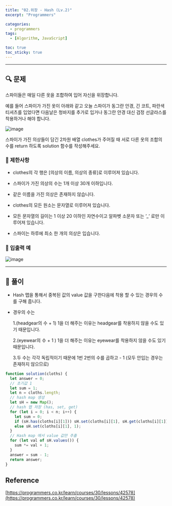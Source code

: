 ```yaml
---
title: "02.위장 - Hash (Lv.2)"
excerpt: "Programmers"

categories:
  - programmers
tags:
  - [Algorithm, JavaScript]

toc: true
toc_sticky: true
---
```


---

## 🔍 문제

스파이들은 매일 다른 옷을 조합하여 입어 자신을 위장합니다.

예를 들어 스파이가 가진 옷이 아래와 같고 오늘 스파이가 동그란 안경, 긴 코트, 파란색 티셔츠를 입었다면 다음날은 청바지를 추가로 입거나 동그란 안경 대신 검정 선글라스를 착용하거나 해야 합니다.

![image](https://user-images.githubusercontent.com/28912774/129573450-9ccc2b32-4471-403a-8611-842df4e3e79c.png)

스파이가 가진 의상들이 담긴 2차원 배열 clothes가 주어질 때 서로 다른 옷의 조합의 수를 return 하도록 solution 함수를 작성해주세요.

### 🔸 제한사항

- clothes의 각 행은 [의상의 이름, 의상의 종류]로 이루어져 있습니다.

- 스파이가 가진 의상의 수는 1개 이상 30개 이하입니다.

- 같은 이름을 가진 의상은 존재하지 않습니다.

- clothes의 모든 원소는 문자열로 이루어져 있습니다.

- 모든 문자열의 길이는 1 이상 20 이하인 자연수이고 알파벳 소문자 또는 ’\_’ 로만 이루어져 있습니다.

- 스파이는 하루에 최소 한 개의 의상은 입습니다.

### 🔹 입출력 예

![image](https://user-images.githubusercontent.com/28912774/129573759-cdc55abf-6dc9-4bbf-969a-1378df104d2a.png)

---

## 📌 풀이

- Hash 맵을 통해서 중복된 값의 value 값을 구한다음에 착용 할 수 있는 경우의 수를 구해 줍니다.

- 경우의 수는

  1.(headgear의 수 + 1) 1을 더 해주는 이유는 headgear를 착용하지 않을 수도 있기 때문입니다.

  2.(eyewear의 수 + 1 ) 1을 더 해주는 이유는 eyewear를 착용하지 않을 수도 있기 때문입니다.

  3.두 수는 각각 독립적이기 때문에 1번 2번의 수를 곱하고 - 1 (모두 안입는 경우는 존재하지 않으므로)

```js
function solution(cloths) {
  let answer = 0;
  // 초기값 1
  let sum = 1;
  let n = cloths.length;
  // hash map 생성
  let sH = new Map();
  // hash 맵 저장 (has, set, get)
  for (let i = 0; i < n; i++) {
    let sum = 0;
    if (sH.has(cloths[i][1])) sH.set(cloths[i][1], sH.get(cloths[i][1]) + 1);
    else sH.set(cloths[i][1], 1);
  }
  // Hash map 에서 value 값만 추출
  for (let val of sH.values()) {
    sum *= val + 1;
  }
  answer = sum - 1;
  return answer;
}
```

## Reference

[https://programmers.co.kr/learn/courses/30/lessons/42578](https://programmers.co.kr/learn/courses/30/lessons/42578)

